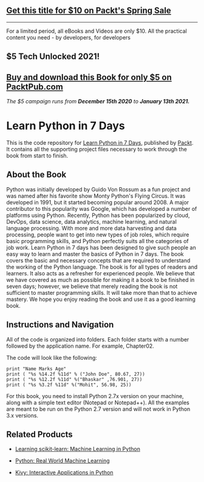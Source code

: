 ## [Get this title for $10 on Packt's Spring Sale](https://www.packt.com/B06502?utm_source=github&utm_medium=packt-github-repo&utm_campaign=spring_10_dollar_2022)
-----
For a limited period, all eBooks and Videos are only $10. All the practical content you need \- by developers, for developers

## $5 Tech Unlocked 2021!
[Buy and download this Book for only $5 on PacktPub.com](https://www.packtpub.com/product/learn-python-in-7-days/9781787288386)
-----
*The $5 campaign         runs from __December 15th 2020__ to __January 13th 2021.__*

# Learn Python in 7 Days
This is the code repository for [Learn Python in 7 Days](https://www.packtpub.com/application-development/learn-python-7-days?utm_source=github&utm_medium=repository&utm_campaign=9781787288386), published by [Packt](https://www.packtpub.com/?utm_source=github). It contains all the supporting project files necessary to work through the book from start to finish.
## About the Book
Python was initially developed by Guido Von Rossum as a fun project and was named after his favorite show Monty Python's Flying Circus. It was developed in 1991, but it started becoming popular around 2008. A major contributor to this popularity was Google, which has developed a number of platforms using Python. Recently, Python has been popularized by cloud, DevOps, data science, data analytics, machine learning, and natural language processing. With more and more data harvesting and data processing, people want to get into new types of job roles, which require basic programming skills, and Python perfectly suits all the categories of job work. Learn Python in 7 days has been designed to give such people an easy way to learn and master the basics of Python in 7 days. The book covers the basic and necessary concepts that are required to understand the working of the Python language. The book is for all types of readers and learners. It also acts as a refresher for experienced people. We believe that we have covered as much as possible for making it a book to be finished in seven days; however, we believe that merely reading the book is not sufficient to master programming skills. It will take more than that to achieve mastery. We hope you enjoy reading the book and use it as a good learning book.
## Instructions and Navigation
All of the code is organized into folders. Each folder starts with a number followed by the application name. For example, Chapter02.



The code will look like the following:
```
print "Name Marks Age" 
print ( "%s %14.2f %11d" % ("John Doe", 80.67, 27)) 
print ( "%s %12.2f %11d" %("Bhaskar" ,76.901, 27))
print ( "%s %3.2f %11d" %("Mohit", 56.98, 25)) 
```

For this book, you need to install Python 2.7x version on your machine, along with a simple text editor (Notepad or Notepad++). All the examples are meant to be run on the Python 2.7 version and will not work in Python 3.x versions.

## Related Products
* [Learning scikit-learn: Machine Learning in Python](https://www.packtpub.com/big-data-and-business-intelligence/learning-scikit-learn-machine-learning-python?utm_source=github&utm_medium=repository&utm_campaign=9781783281930)

* [Python: Real World Machine Learning](https://www.packtpub.com/big-data-and-business-intelligence/python-real-world-machine-learning?utm_source=github&utm_medium=repository&utm_campaign=9781787123212)

* [Kivy: Interactive Applications in Python](https://www.packtpub.com/application-development/kivy-interactive-applications-python?utm_source=github&utm_medium=repository&utm_campaign=9781783281596)

